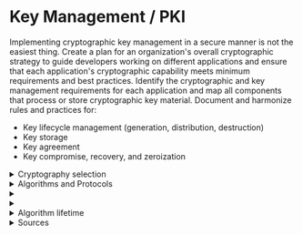 # Key Management / PKI

Implementing cryptographic key management in a secure manner is not the easiest thing. Create a plan for an organization's  overall cryptographic strategy to guide developers working on different applications and ensure that each application's cryptographic capability meets minimum requirements and best practices. Identify the cryptographic and key management requirements for each application and map all components that process or store cryptographic key material. Document and harmonize rules and practices for:

  * Key lifecycle management (generation, distribution, destruction)
  * Key storage
  * Key agreement
  * Key compromise, recovery, and zeroization

<details>
  <summary> Cryptography selection </summary>

Cryptographic and key management algorithms to use within a given application depends on an understanding of the objectives of the application. If the application needs to store data securely, select an algorithm suite that supports data-at-rest encryption. Applications that need to transmit and receive data securely should use an algorithm suite that supports data-in-transit protection.

Developers often begin developing crypto and key management capabilities by examining what is available in a library -- instead, these features must be based on application and security objectives.

An analysis of the actual needs of the application should be conducted to determine the optimal key management approach. Begin by understanding the security objectives of the application, then use these to drive the selection of cryptographic protocols that are best suited to that application. For example, the application may require:

  * Confidentiality of data at rest and confidentiality of data in transit.
  * Authenticity of the end device.
  * Authenticity of data origin.
  * Integrity of data in transit.
  * Keys to create the data encryption keys.

Once the security needs of the application are fully understood, developers can determine what protocols and algorithms are required. Once the protocols and algorithms are understood, the team can begin to define the different types of keys that will support the application's objectives.

There are many key types and certificates to consider, like:

  * Encryption: Symmetric encryption keys, asymmetric encryption keys (public and private).
  * End-device authentication: Pre-shared symmetric keys, trusted certificates, trust anchors.
  * Integrity protection: Message Authentication Codes (MACs).
  * Data origin authentication: Hash MAC (HMAC).
  * Key Encryption Keys.

</details>

<details>
  <summary> Algorithms and Protocols </summary>

There are three basic classes of approved cryptographic algorithms, defined by the number of cryptographic keys that are used in conjunction with the algorithm: 

  * Hash functions (no key)
  * Symmetric-key algorithms (1 key)
  * Asymmetric-key algorithms (2 keys)

## Cryptographic hash functions

Many algorithms and schemes that provide a security service use a hash function as a component of the algorithm. Hash functions can be found in the following authoritative publications:

  * [FIPS 180](https://csrc.nist.gov/publications/detail/fips/180/4/final) Secure Hash Standard (SHS)
  * [FIPS 186](https://csrc.nist.gov/publications/detail/fips/186/5/final) Digital Signature Standard (DSS)
  * [FIPS 198](https://csrc.nist.gov/csrc/media/publications/fips/198/1/final/documents/fips-198-1_final.pdf) Keyed-Hash Message Authentication Code (HMAC)
  * Key-derivation functions/methods:
    * [NIST SP 800-56A](https://csrc.nist.gov/publications/detail/sp/800-56a/rev-3/final) Pair-Wise Key-Establishment Schemes Using Discrete Logarithm Cryptography
    * [NIST SP 800-56B](https://csrc.nist.gov/publications/detail/sp/800-56b/rev-2/final) Pair-Wise Key-Establishment Using Integer Factorization Cryptography
    * [NIST SP 800-56C](https://csrc.nist.gov/publications/detail/sp/800-56c/rev-2/final) Key-Derivation Methods in Key-Establishment Schemes
    * [NIST SP 800-108](https://csrc.nist.gov/publications/detail/sp/800-108/rev-1/final) Key Derivation Using Pseudorandom Functions
  * [NIST SP 800-90A](https://csrc.nist.gov/publications/detail/sp/800-90a/rev-1/final) Random Number Generation Using Deterministic Random Bit Generators

Cryptographic hash functions do not require keys. Hash functions generate a relatively small digest (hash value) from an input of arbitrary length in a way that is fundamentally difficult to reverse (i.e., find an input that will produce a specific output). Hash functions are the building blocks for key management, for example:

  * To provide data authentication and integrity services -- the hash function is used with a key to generate a MAC.
  * To compress messages for digital signature generation and verification.
  * To derive keys in key-establishment algorithms.
  * To generate deterministic random numbers.

## Symmetric-key algorithms

Symmetric-key algorithms (also known as secret-key algorithms) transform data in a way that is fundamentally difficult to undo without knowledge of a secret key. The key is called "symmetric" because the same key is used for both encryption and decryption.

Symmetric keys are often known by more than one entity; however, the key must not be disclosed to entities that are not authorized access to the data protected by that algorithm and key. Symmetric key algorithms can be used, for example:

  * To provide data confidentiality.
  * To provide authentication and integrity services in the form of MACs; the same key is used to generate the MAC and to validate it. MACs normally employ either a symmetric key-encryption algorithm or a cryptographic hash function as their cryptographic primitive.
  * As part of the key-establishment process.
  * To generate deterministic random numbers.

## Symmetric-key algorithms

Asymmetric-key algorithms, commonly known as public-key algorithms, use two related keys (i.e., a key pair) to perform their functions: a public key and a private key. The public key may be known by anyone; the private key must be kept secret and under control of the entity that "owns" the key pair. Although the public and private keys of a key pair are related, knowledge of the public key does not reveal the private key. Asymmetric algorithms are used:

  * To compute digital signatures
  * To establish cryptographic keying material
  * To generate random numbers

## Message Authentication Codes (MACs)¶

MACs provide data authentication and integrity. A MAC is a cryptographic checksum on the data that is used in order to provide assurance that the data has not changed and that the MAC was computed by the expected entity.

Although message integrity is often provided using non-cryptographic techniques known as error detection codes, these codes can be altered. The use of an approved cryptographic mechanism, such as a MAC, can alleviate this problem.

In addition, a MAC can provide a recipient with assurance that the originator of the data is a key holder (i.e., an entity authorized to have the key). MACs are often used to authenticate the originator to the recipient when only those two parties share the MAC key.

## Digital Signatures

Digital signatures are used to provide authentication, integrity, and non-repudiation. Digital signatures are used in conjunction with hash functions and are computed on data of any length (up to a limit that is determined by the hash function).

[FIPS 186](https://csrc.nist.gov/publications/detail/fips/186/4/final) specifies algorithms that are approved for the computation of digital signatures.

## Key Encryption Keys

Symmetric key-wrapping keys are used to encrypt other keys using symmetric-key algorithms. Key-wrapping keys are also known as key-encrypting keys.

</details>

<details>
  <summary>  </summary>
  
</details>

<details>
  <summary>  </summary>
  
</details>

<details>
  <summary> Algorithm lifetime </summary>

The NSA released a report, Commercial National Security Algorithm Suite 2.0 which lists the cryptographic algorithms that are expected to be remain strong even with advances in quantum computing.


  
</details>

<details>
  <summary> Sources </summary>

  * [OWASP Key Management Cheat Sheet](https://cheatsheetseries.owasp.org/cheatsheets/Key_Management_Cheat_Sheet.html)
  * [NIST SP 800-57 Part 1: Recommendation for Key Management](https://csrc.nist.gov/publications/detail/sp/800-57-part-1/rev-5/final)

Reviewed 7 July 2023

</details>

